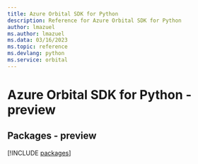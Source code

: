 ```yaml
---
title: Azure Orbital SDK for Python
description: Reference for Azure Orbital SDK for Python
author: lmazuel
ms.author: lmazuel
ms.data: 03/16/2023
ms.topic: reference
ms.devlang: python
ms.service: orbital
---
```

# Azure Orbital SDK for Python - preview
## Packages - preview
[!INCLUDE [packages](orbital-index.md)]